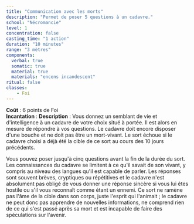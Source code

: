 ```yaml
---
title: "Communication avec les morts"
description: "Permet de poser 5 questions à un cadavre."
school: "Nécromancie"
level: 1
concentration: false
casting_time: "1 action"
duration: "10 minutes"
range: "3 mètres"
components:
  verbal: true
  somatic: true
  material: true
  materials: "encens incandescent"
ritual: false
classes:
    - Foi
---
```

**Coût** : 6 points de Foi  
**Incantation** : 
**Description** : Vous donnez un semblant de vie et d'intelligence à un cadavre de votre choix situé à portée. Il est alors en mesure de répondre à vos questions. Le cadavre doit encore disposer d'une bouche et ne doit pas être un mort-vivant. Le sort échoue si le cadavre choisi a déjà été la cible de ce sort au cours des 10 jours précédents.

Vous pouvez poser jusqu'à cinq questions avant la fin de la durée du sort. Les connaissances du cadavre se limitent à ce qu'il savait de son vivant, y compris au niveau des langues qu'il est capable de parler. Les réponses sont souvent brèves, cryptiques ou répétitives et le cadavre n'est absolument pas obligé de vous donner une réponse sincère si vous lui êtes hostile ou s'il vous reconnaît comme étant un ennemi. Ce sort ne ramène pas l'âme de la cible dans son corps, juste l'esprit qui l'animait ; le cadavre ne peut donc pas apprendre de nouvelles informations, ne comprend rien de ce qui s'est passé après sa mort et est incapable de faire des spéculations sur l'avenir.

